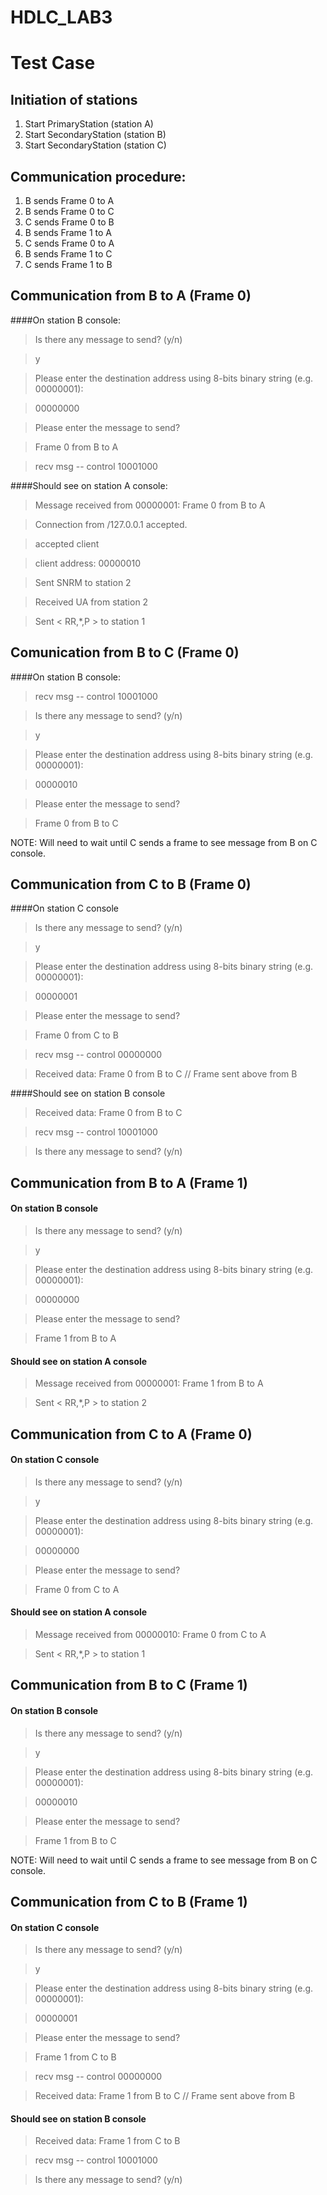 # HDLC_LAB3

# Test Case

## Initiation of stations
1. Start PrimaryStation (station A)
2. Start SecondaryStation (station B)
3. Start SecondaryStation (station C)

## Communication procedure:
1. B sends Frame 0 to A
2. B sends Frame 0 to C
3. C sends Frame 0 to B
4. B sends Frame 1 to A
5. C sends Frame 0 to A
6. B sends Frame 1 to C
7. C sends Frame 1 to B

## Communication from B to A (Frame 0)
####On station B console:

> Is there any message to send? (y/n)

> y 

> Please enter the destination address using 8-bits binary string (e.g. 00000001):

> 00000000

> Please enter the message to send?

> Frame 0 from B to A

> recv msg -- control 10001000

####Should see on station A console:

> Message received from 00000001: Frame 0 from B to A

> Connection from /127.0.0.1 accepted.

> accepted client

> client address: 00000010

> Sent SNRM to station 2

> Received UA from station 2

> Sent < RR,*,P > to station 1

## Comunication from B to C (Frame 0)
####On station B console:

> recv msg -- control 10001000

> Is there any message to send? (y/n)

> y

> Please enter the destination address using 8-bits binary string (e.g. 00000001):

> 00000010

> Please enter the message to send?

> Frame 0 from B to C

NOTE: Will need to wait until C sends a frame to see message from B on C console.

## Communication from C to B (Frame 0)
####On station C console
> Is there any message to send? (y/n)

> y

> Please enter the destination address using 8-bits binary string (e.g. 00000001):

> 00000001

> Please enter the message to send?

> Frame 0 from C to B

> recv msg -- control 00000000

> Received data: Frame 0 from B to C // Frame sent above from B

####Should see on station B console
> Received data: Frame 0 from B to C

> recv msg -- control 10001000

> Is there any message to send? (y/n)

## Communication from B to A (Frame 1)
#### On station B console

> Is there any message to send? (y/n)

> y

> Please enter the destination address using 8-bits binary string (e.g. 00000001):

> 00000000

> Please enter the message to send?

> Frame 1 from B to A

#### Should see on station A console

> Message received from 00000001: Frame 1 from B to A

> Sent < RR,*,P > to station 2

## Communication from C to A (Frame 0)
#### On station C console
> Is there any message to send? (y/n)

> y

> Please enter the destination address using 8-bits binary string (e.g. 00000001):

> 00000000

> Please enter the message to send?

> Frame 0 from C to A

#### Should see on station A console
> Message received from 00000010: Frame 0 from C to A

> Sent < RR,*,P > to station 1

## Communication from B to C (Frame 1)
#### On station B console
> Is there any message to send? (y/n)

> y

> Please enter the destination address using 8-bits binary string (e.g. 00000001):

> 00000010

> Please enter the message to send?

> Frame 1 from B to C

NOTE: Will need to wait until C sends a frame to see message from B on C console.

## Communication from C to B (Frame 1)
#### On station C console
> Is there any message to send? (y/n)

> y

> Please enter the destination address using 8-bits binary string (e.g. 00000001):

> 00000001

> Please enter the message to send?

> Frame 1 from C to B

> recv msg -- control 00000000

> Received data: Frame 1 from B to C // Frame sent above from B

#### Should see on station B console
> Received data: Frame 1 from C to B

> recv msg -- control 10001000

> Is there any message to send? (y/n)
